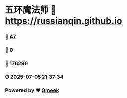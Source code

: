 # 五环魔法师 :link: https://russianqin.github.io 
### :page_facing_up: [47](https://russianqin.github.io/tag.html) 
### :speech_balloon: 0 
### :hibiscus: 176296 
### :alarm_clock: 2025-07-05 21:37:34 
### Powered by :heart: [Gmeek](https://github.com/Meekdai/Gmeek)
